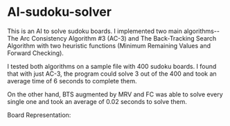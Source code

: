 # AI-sudoku-solver

This is an AI to solve sudoku boards. I implemented two main algorithms-- The Arc Consistency Algorithm #3 (AC-3) and The Back-Tracking Search Algorithm with two heuristic functions (Minimum Remaining Values and Forward Checking). 

I tested both algorithms on a sample file with 400 sudoku boards. I found that with just AC-3, the program could solve 3 out of the 400 and took an average time of 6 seconds to complete them. 

On the other hand, BTS augmented by MRV and FC was able to solve every single one and took an average of 0.02 seconds to solve them.


Board Representation:

